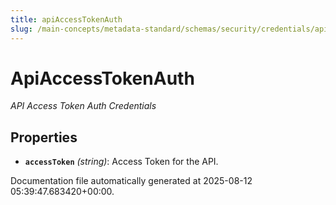 ```yaml
---
title: apiAccessTokenAuth
slug: /main-concepts/metadata-standard/schemas/security/credentials/apiaccesstokenauth
---
```


# ApiAccessTokenAuth

*API Access Token Auth Credentials*

## Properties

- **`accessToken`** *(string)*: Access Token for the API.


Documentation file automatically generated at 2025-08-12 05:39:47.683420+00:00.
